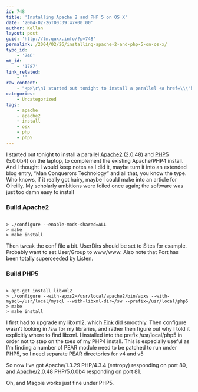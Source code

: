 ```yaml
---
id: 748
title: 'Installing Apache 2 and PHP 5 on OS X'
date: '2004-02-26T00:39:47+00:00'
author: Kellan
layout: post
guid: 'http://lm.quxx.info/?p=748'
permalink: /2004/02/26/installing-apache-2-and-php-5-on-os-x/
typo_id:
    - '746'
mt_id:
    - '1787'
link_related:
    - ''
raw_content:
    - "<p>\r\nI started out tonight to install a parallel <a href=\\\"http://httpd.apache.org/docs-2.0/\\\">Apache2</a> (2.0.48) and <a href=\\\"http://www.php.net/downloads.php#v5\\\">PHP5</a> (5.0.0b4) on the laptop, to complement the existing Apache/PHP4 install.  And I thought I would keep notes as I did it, maybe turn it into an extended blog entry, \\\"Man Conquerors Technology\\\" and all that, you know the type.  Who knows, if it really got hairy, maybe I could make into an article for O\\'reilly.  My scholarly ambitions were foiled once again; the software was just too damn easy to install\r\n</p>\r\n<p>\r\n<h3>Build Apache2</h3>\r\n\r\n<pre>\r\n> ./configure --enable-mods-shared=ALL\r\n> make\r\n> make install\r\n</pre>\r\n\r\nThen tweak the conf file a bit.  UserDirs should be set to Sites for example.  Probably want to set User/Group to www/www.  Also note that Port has been totally superceeded by Listen.  \r\n</p>\r\n<p>\r\n<h3>Build PHP5</h3>\r\n\r\n<pre>\r\n> apt-get install libxml2\r\n> ./configure --with-apxs2=/usr/local/apache2/bin/apxs --with-mysql=/usr/local/mysql --with-libxml-dir=/sw --prefix=/usr/local/php5\r\n> make\r\n> make install\r\n</pre>\r\n\r\nI first had to upgrade my libxml2, which <a href=\\\"http://fink.sf.net\\\">Fink</a> did smoothly.  Then configure wasn\\'t looking in /sw for my libraries, and rather then figure out why I told it explicitly where to find libxml.  I installed into the prefix /usr/local/php5 in order not to step on the toes of my PHP4 install.  This is especially useful as I\\'m finding a number of PEAR module need to be patched to run under PHP5, so I need separate PEAR directories for v4 and v5\r\n</p>\r\n<p>\r\nSo now I\\'ve got Apache/1.3.29 PHP/4.3.4 (entropy) responding on port 80, and Apache/2.0.48 PHP/5.0.0b4 responding on port 81.\r\n</p>\r\n<p>\r\nOh, and Magpie works just fine under PHP5.\r\n</p>"
categories:
    - Uncategorized
tags:
    - apache
    - apache2
    - install
    - osx
    - php
    - php5
---
```


I started out tonight to install a parallel [Apache2](http://httpd.apache.org/docs-2.0/) (2.0.48) and [PHP5](http://www.php.net/downloads.php#v5) (5.0.0b4) on the laptop, to complement the existing Apache/PHP4 install. And I thought I would keep notes as I did it, maybe turn it into an extended blog entry, “Man Conquerors Technology” and all that, you know the type. Who knows, if it really got hairy, maybe I could make into an article for O’reilly. My scholarly ambitions were foiled once again; the software was just too damn easy to install

### Build Apache2

```

> ./configure --enable-mods-shared=ALL
> make
> make install
```

Then tweak the conf file a bit. UserDirs should be set to Sites for example. Probably want to set User/Group to www/www. Also note that Port has been totally superceeded by Listen.

### Build PHP5

```

> apt-get install libxml2
> ./configure --with-apxs2=/usr/local/apache2/bin/apxs --with-mysql=/usr/local/mysql --with-libxml-dir=/sw --prefix=/usr/local/php5
> make
> make install
```

I first had to upgrade my libxml2, which [Fink](http://fink.sf.net) did smoothly. Then configure wasn’t looking in /sw for my libraries, and rather then figure out why I told it explicitly where to find libxml. I installed into the prefix /usr/local/php5 in order not to step on the toes of my PHP4 install. This is especially useful as I’m finding a number of PEAR module need to be patched to run under PHP5, so I need separate PEAR directories for v4 and v5

So now I’ve got Apache/1.3.29 PHP/4.3.4 (entropy) responding on port 80, and Apache/2.0.48 PHP/5.0.0b4 responding on port 81.

Oh, and Magpie works just fine under PHP5.